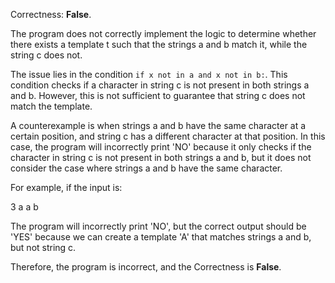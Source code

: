 Correctness: **False**.

The program does not correctly implement the logic to determine whether there exists a template t such that the strings a and b match it, while the string c does not.

The issue lies in the condition `if x not in a and x not in b:`. This condition checks if a character in string c is not present in both strings a and b. However, this is not sufficient to guarantee that string c does not match the template.

A counterexample is when strings a and b have the same character at a certain position, and string c has a different character at that position. In this case, the program will incorrectly print 'NO' because it only checks if the character in string c is not present in both strings a and b, but it does not consider the case where strings a and b have the same character.

For example, if the input is:

3
a
a
b

The program will incorrectly print 'NO', but the correct output should be 'YES' because we can create a template 'A' that matches strings a and b, but not string c.

Therefore, the program is incorrect, and the Correctness is **False**.